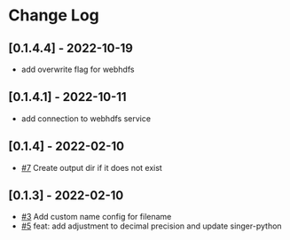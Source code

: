 # Change Log

## [0.1.4.4] - 2022-10-19

- add overwrite flag for webhdfs

## [0.1.4.1] - 2022-10-11

- add connection to webhdfs service

## [0.1.4] - 2022-02-10

- [#7](https://github.com/andyh1203/target-jsonl/pull/7)
  Create output dir if it does not exist

## [0.1.3] - 2022-02-10

- [#3](https://github.com/andyh1203/target-jsonl/pull/3)
  Add custom name config for filename
- [#5](https://github.com/andyh1203/target-jsonl/pull/5)
  feat: add adjustment to decimal precision and update singer-python
